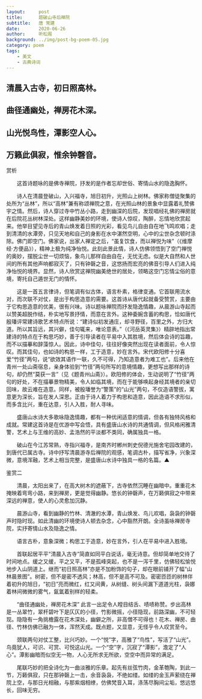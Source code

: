 ```yaml
---
layout:     post
title:      题破山寺后禅院
subtitle:   唐 常建
date:       2020-06-26
author:     听松阁
background: ../img/post-bg-poem-05.jpg
category: poem
tags:
    - 美文
    - 古典诗词
---
```


## 清晨入古寺，初日照高林。

## 曲径通幽处，禅房花木深。

## 山光悦鸟性，潭影空人心。

## 万籁此俱寂，惟余钟磬音。





赏析



　　这首诗题咏的是佛寺禅院，抒发的是作者忘却世俗、寄情山水的隐逸胸怀。



　　诗人在清晨登破山，入兴福寺，旭日初升，光照山上树林。佛家称僧徒聚集的处所为“丛林”，所以“高林”兼有称颂禅院之意，在光照山林的景象中显露着礼赞佛宇之情。然后，诗人穿过寺中竹丛小路，走到幽深的后院，发现唱经礼佛的禅房就在后院花丛树林深处。这样幽静美妙的环境，使诗人惊叹，陶醉，忘情地欣赏起来。他举目望见寺后的青山焕发着日照的光彩，看见鸟儿自由自在地飞鸣欢唱；走到清清的水潭旁，只见天地和自己的身影在水中湛然空明，心中的尘世杂念顿时涤除。佛门即空门。佛家说，出家人禅定之后，“虽复饮食，而以禅悦为味”（《维摩经·方便品》），精神上极为纯净怡悦。此刻此景此情，诗人仿佛领悟到了空门禅悦的奥妙，摆脱尘世一切烦恼，象鸟儿那样自由自在，无忧无虑。似是大自然和人世间的所有其他声响都寂灭了，只有钟磬之音，这悠扬而宏亮的佛音引导人们进入纯净怡悦的境界。显然，诗人欣赏这禅院幽美绝世的居处，领略这空门忘情尘俗的意境，寄托自己遁世无门的情怀。



　　这是一首五言律诗，但笔调有似古体，语言朴素，格律变通。它首联用流水对，而次联不对仗，是出于构思造意的需要。这首诗从唐代起就备受赞赏，主要由于它构思造意的优美，很有兴味。诗以题咏禅院而抒发隐逸情趣，从晨游山寺起而以赞美超脱作结，朴实地写景抒情，而意在言外。这种委婉含蓄的构思，恰如唐代殷璠评常建诗歌艺术特点所说：“建诗似初发通庄，却寻野径，百里之外，方归大道。所以其旨远，其兴僻，佳句辄来，唯论意表。”（《河岳英灵集》）精辟地指出常建诗的特点在于构思巧妙，善于引导读者在平易中入其胜境，然后体会诗的旨趣，而不以描摹和辞藻惊人。因此，诗中佳句，往往好像突然出现在读者面前，令人惊叹。而其佳句，也如诗的构思一样，工于造意，妙在言外。宋代欧阳修十分喜爱“竹径”两句，说“欲效其语作一联，久不可得，乃知造意者为难工也”。后来他在青州一处山斋宿息，亲身体验到“竹径”两句所写的意境情趣，更想写出那样的诗句，却仍然“莫获一言”（见《题青州山斋》）。欧阳修的体会，生动说明了“竹径”两句的好处，不在描摹景物精美，令人如临其境，而在于能够唤起身经其境者的亲切回味，故云难在造意。同样，被殷璠誉为“警策”的“山光”两句，不仅造语警拔，寓意更为深长，旨在发人深思。正由于诗人着力于构思和造意，因此造语不求形似，而多含比兴，重在达意，引人入胜，耐人寻味。



　　盛唐山水诗大多歌咏隐逸情趣，都有一种优闲适意的情调，但各有独特风格和成就。常建这首诗是在优游中写会悟，具有盛唐山水诗的共通情调，但风格闲雅清警，艺术上与王维的高妙、孟浩然的平淡都不类同，确属独具一格。



　　破山在今江苏常熟，寺指兴福寺，是南齐时郴州刺史倪德光施舍宅园改建的，到唐代已属古寺。诗中抒写清晨游寺后禅院的观感，笔调古朴，描写省净，兴象深微，意境浑融，艺术上相当完整，是盛唐山水诗中独具一格的名篇。▲





鉴赏二



　　清晨，太阳出来了，在高大树木的遮蔽下，古寺依然沉睡在幽暗中。重重花木掩映着弯弯小路，来到禅房，更是觉得幽静。悠长的钟磬声，在万籁俱寂之中带来深远的禅意，使人的心灵愈加沉静。



　　晨游山寺，看到幽静的竹林、清澈的水潭，青山焕发、鸟儿欢唱，袅袅的钟磬声时隐时现。如此清幽的环境使诗人顿去杂念，心中豁然开朗。全诗虽咏禅房寺院，实抒寄情山水及隐逸之情。



　　语言古朴，意象深微；构思工于造意，妙在言外，引人在平易中进入胜境。



　　首联起居平平“清晨入古寺”简直如同平白说话，毫无诗意。但却简单地交待了时间地点。缓之又缓，平之又平，不是孤峰突起，也不是一泻千里，仿佛轻松愉悦地步入山阴道上。继而“初日照高林”亦是不加粉饰的句子，却在眼前铺开了幅“山林晨景图”。树密，但不是密不透风；林高，但不是高不可及。密密匝匝的树林伴着初升的旭日，“初日”亮而微红，红又间黄，从树缝、树头间漏下道道光柱，袅娜着林间微微的雾气，氤氲着别样的轻柔。



　　“曲径通幽处，禅房花木深” 此言一出足令人瞠目结舌、啧啧称赞。步出高林是一丛翠竹，翠杆碧叶下是仄仄的小径，竹影微摇，小径隐现，前路深幽，不可轻现。隐隐有一角挑檐露在花木深处，幽僻之所，非高僧不可得也！花木、禅房、曲径、竹林仿佛已融为一体，浑然天成。既点题，又显意，无怪乎令人叹赏至今。



　　颈联两句对仗工整，比兴巧妙。一个“悦”字，高雅了“鸟性”，写活了“山光”。鸟竟犹人，可识、可赏、可悦这山光。一个“空”字，沉寂了“潭影”，澹定了“人心”。潭影幽暗而似空无一物，人心无所求无所欲，空空中而异常的满足。



　　尾联巧妙的把全诗化为一曲淡雅的乐章。起先有丝弦竹肉，金革匏陶，到此一节，万籁俱寂，只在那钟磬上一击，余音袅袅，不绝如缕。如缕的金玉声萦绕在禅院上空，与那日光相融，与那紫烟相缭，仿佛梵音入耳，涤荡尽胸间尘垢，悠远悠长，回味无穷。
